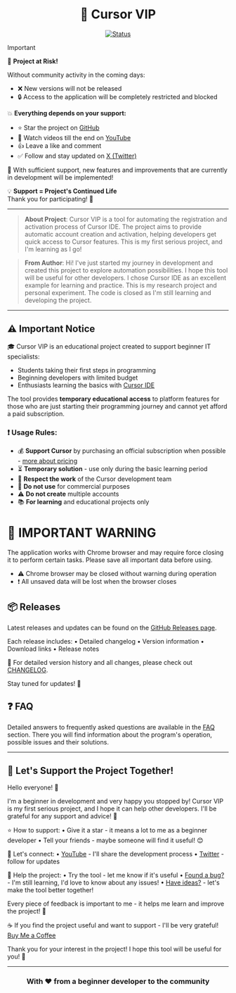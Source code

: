 <div align="center">

# 🚀 Cursor VIP

[![Status](https://img.shields.io/badge/Status-Active_Development-green)](https://github.com/DevCicadaY/CursorVIPFeedback)

</div>

> [!IMPORTANT]
> 🚨 **Project at Risk!**
>
> Without community activity in the coming days:
> - ❌ New versions will not be released  
> - 🔒 Access to the application will be completely restricted and blocked
>
> 💥 **Everything depends on your support:**
> - ⭐ Star the project on [GitHub](#)  
> - 👀 Watch videos till the end on [YouTube](https://www.youtube.com/@DevCicadaY)
> - 👍 Leave a like and comment  
> - ✅ Follow and stay updated on [X (Twitter)](https://x.com/devcicaday)
>
> 🚀 With sufficient support, new features and improvements that are currently in development will be implemented!
>
> 💡 **Support = Project's Continued Life**  
Thank you for participating! 🤝

---

> **About Project**: Cursor VIP is a tool for automating the registration and activation process of Cursor IDE. The project aims to provide automatic account creation and activation, helping developers get quick access to Cursor features. This is my first serious project, and I'm learning as I go!

> **From Author**: Hi! I've just started my journey in development and created this project to explore automation possibilities. I hope this tool will be useful for other developers. I chose Cursor IDE as an excellent example for learning and practice.
> This is my research project and personal experiment. The code is closed as I'm still learning and developing the project.

---

## ⚠️ Important Notice

🎓 Cursor VIP is an educational project created to support beginner IT specialists:
- Students taking their first steps in programming
- Beginning developers with limited budget
- Enthusiasts learning the basics with [Cursor IDE](https://www.cursor.com/)

The tool provides **temporary educational access** to platform features for those who are just starting their programming journey and cannot yet afford a paid subscription.

### ❗ Usage Rules:
- 💰 **Support Cursor** by purchasing an official subscription when possible - [more about pricing](https://www.cursor.com/pricing)
- ⏳ **Temporary solution** - use only during the basic learning period
- 🤝 **Respect the work** of the Cursor development team
- 🚫 **Do not use** for commercial purposes
- ⚠️ **Do not create** multiple accounts
- 📚 **For learning** and educational projects only

# 🚨 IMPORTANT WARNING

The application works with Chrome browser and may require force closing it to perform certain tasks. Please save all important data before using.

- ⚠️ Chrome browser may be closed without warning during operation
- ❗ All unsaved data will be lost when the browser closes

## 📦 Releases

Latest releases and updates can be found on the [GitHub Releases page](https://github.com/DevCicadaY/CursorVIPFeedback/releases/).

Each release includes:
• Detailed changelog
• Version information
• Download links
• Release notes

📝 For detailed version history and all changes, please check out [CHANGELOG](CHANGELOG.md).

Stay tuned for updates! 🚀

## ❓ FAQ

Detailed answers to frequently asked questions are available in the [FAQ](FAQ.md) section. There you will find information about the program's operation, possible issues and their solutions.

---

## 🌟 Let's Support the Project Together!

Hello everyone! 👋 

I'm a beginner in development and very happy you stopped by! Cursor VIP is my first serious project, and I hope it can help other developers. I'll be grateful for any support and advice! 🚀

⭐ How to support:
• Give it a star - it means a lot to me as a beginner developer
• Tell your friends - maybe someone will find it useful! 😊

📱 Let's connect:
• [YouTube](https://youtube.com/@DevCicadaY) - I'll share the development process
• [Twitter](https://twitter.com/devcicaday) - follow for updates

🐛 Help the project:
• Try the tool - let me know if it's useful
• [Found a bug?](https://github.com/DevCicadaY/CursorVIPFeedback/issues/new) - I'm still learning, I'd love to know about any issues!
• [Have ideas?](https://github.com/DevCicadaY/CursorVIPFeedback/issues/new) - let's make the tool better together!

Every piece of feedback is important to me - it helps me learn and improve the project! 🙏

☕ If you find the project useful and want to support - I'll be very grateful! [Buy Me a Coffee](https://buymeacoffee.com/devcicadaym)

Thank you for your interest in the project! I hope this tool will be useful for you! 🤗

---

<div align="center">

### With ❤️ from a beginner developer to the community

</div>
